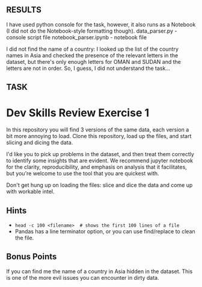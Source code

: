 RESULTS
------------------------------------------------------------------------------------------------------------------------
I have used python console for the task, however, it also runs as a Notebook (I did not do the Notebook-style formatting though).
data_parser.py - console script file
notebook_parser.ipynb - notebook file

I did not find the name of a country: I looked up the list of the country names in Asia and checked the presence of the relevant letters in the dataset, but there's only enough letters for OMAN and SUDAN and the letters are not in order. So, I guess, I did not understand the task...




TASK
------------------------------------------------------------------------------------------------------------------------
# Dev Skills Review Exercise 1

In this repository you will find 3 versions of the same data, each version a bit more annoying to load.
Clone this repository, load up the files, and start slicing and dicing the data.

I'd like you to pick up problems in the dataset, and then treat them correctly to identify some insights that are evident.
We recommend jupyter notebook for the clarity, reproducibility, and emphasis on analysis that it facilitates, but you're welcome to use the tool that you are quickest with.

Don't get hung up on loading the files: slice and dice the data and come up with workable intel.

## Hints

- `head -c 100 <filename>  # shows the first 100 lines of a file`
- Pandas has a line terminator option, or you can use find/replace to clean the file.

## Bonus Points
If you can find me the name of a country in Asia hidden in the dataset.  This is one of the more evil issues you can encounter in dirty data.

